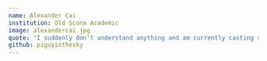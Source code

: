 ```yaml
---
name: Alexander Cai
institution: Old Scona Academic
image: alexandercai.jpg
quote: "I suddenly don't understand anything and am currently casting sincere doubt on the laughable insinuation that I or anyone else ever actually did for a single moment."
github: piguyinthesky
---
```

